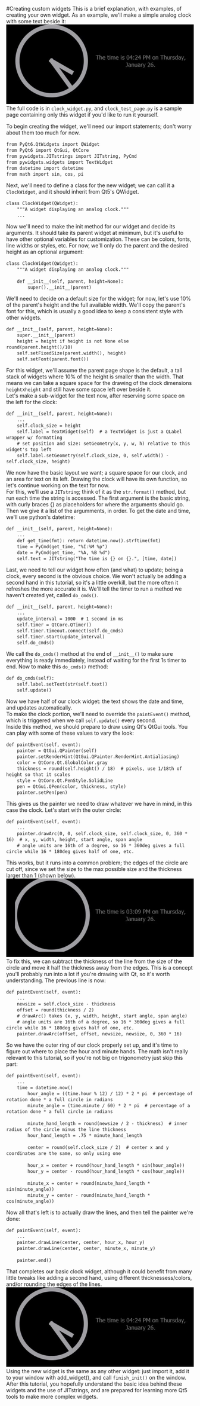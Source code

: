#Creating custom widgets
This is a brief explanation, with examples, of creating your own widget. As an example, 
we'll make a simple analog clock with some text beside it:  
![The final result](clock_widget_final.jpg "A picture of the completed widget")  
The full code is in `clock_widget.py`, and `clock_test_page.py` is a sample page containing only this widget 
if you'd like to run it yourself.  

To begin creating the widget, we'll need our import statements; don't worry about them too much for now.  
```python3
from PyQt6.QtWidgets import QWidget
from PyQt6 import QtGui, QtCore
from pywidgets.JITstrings import JITstring, PyCmd
from pywidgets.widgets import TextWidget
from datetime import datetime
from math import sin, cos, pi
```
Next, we'll need to define a class for the new widget; we can call it a `ClockWidget`, 
and it should inherit from Qt5's QWidget.
```python3
class ClockWidget(QWidget):
    """A widget displaying an analog clock."""
    ...
```
Now we'll need to make the init method for our widget and decide its arguments. It should 
take its parent widget at minimum, but it's useful to have other optional variables for 
customization. These can be colors, fonts, line widths or styles, etc. For now, we'll only do
the parent and the desired height as an optional argument:
```python3
class ClockWidget(QWidget):
    """A widget displaying an analog clock."""
    
    def __init__(self, parent, height=None):
        super().__init__(parent)
```
We'll need to decide on a default size for the widget; for now, let's use 10% of the parent's height
and the full available width. We'll copy the parent's font for this, which is usually a good idea
to keep a consistent style with other widgets.
```python3
def __init__(self, parent, height=None):
    super.__init__(parent)
    height = height if height is not None else round(parent.height()/10)
    self.setFixedSize(parent.width(), height)
    self.setFont(parent.font())
```
For this widget, we'll assume the parent page shape is the default, a tall stack of widgets where 
10% of the height is smaller than the width. That means we can take a square space for the 
drawing of the clock dimensions `height`x`height` and still have some space left over beside it.  
Let's make a sub-widget for the text now, after reserving some space on the left for the clock:
```python3
def __init__(self, parent, height=None):
    ...
    self.clock_size = height
    self.label = TextWidget(self)  # a TextWidget is just a QLabel wrapper w/ formatting
    # set position and size: setGeometry(x, y, w, h) relative to this widget's top left
    self.label.setGeometry(self.clock_size, 0, self.width() - self.clock_size, height)
```
We now have the basic layout we want; a square space for our clock, and an area for text on its left.
Drawing the clock will have its own function, so let's continue working on the text for now.  
For this, we'll use a `JITstring`; think of it as the `str.format()` method, but run each time
the string is accessed. The first argument is the basic string, with curly braces {} as placeholders 
for where the arguments should go. Then we give it a list of the argumments, in order. 
To get the date and time, we'll use python's datetime:
```python3
def __init__(self, parent, height=None):
    ...
    def get_time(fmt): return datetime.now().strftime(fmt)
    time = PyCmd(get_time, "%I:%M %p")
    date = PyCmd(get_time, "%A, %B %d")
    self.text = JITstring("The time is {} on {}.", [time, date])
```
Last, we need to tell our widget how often (and what) to update; being a clock, every 
second is the obvious choice. We won't actually be adding a second hand in this tutorial, 
so it's a little overkill, but the more often it refreshes the more accurate it is.
We'll tell the timer to run a method we haven't created yet, called `do_cmds()`.
```python3
def __init__(self, parent, height=None):
    ...
    update_interval = 1000  # 1 second in ms
    self.timer = QtCore.QTimer()
    self.timer.timeout.connect(self.do_cmds)
    self.timer.start(update_interval)
    self.do_cmds()
```
We call the `do_cmds()` method at the end of `__init__()` to make sure everything is ready immediately,
instead of waiting for the first 1s timer to end. Now to make this `do_cmds()` method:
```python3
def do_cmds(self):
    self.label.setText(str(self.text))
    self.update()
```
Now we have half of our clock widget: the text shows the date and time, and updates automatically.  
To make the clock portion, we'll need to override the `paintEvent()` method, which is triggered when 
we call `self.update()` every second.  
Inside this method, we should prepare to draw using Qt's QtGui tools. You can play with some of these values 
to vary the look:
```python3
def paintEvent(self, event):
    painter = QtGui.QPainter(self)
    painter.setRenderHint(QtGui.QPainter.RenderHint.Antialiasing)
    color = QtCore.Qt.GlobalColor.gray
    thickness = round(self.height() / 18)  # pixels, use 1/18th of height so that it scales
    style = QtCore.Qt.PenStyle.SolidLine
    pen = QtGui.QPen(color, thickness, style)
    painter.setPen(pen)
```
This gives us the painter we need to draw whatever we have in mind, in this case the clock. 
Let's start with the outer circle:
```python3
def paintEvent(self, event):
    ...
    painter.drawArc(0, 0, self.clock_size, self.clock_size, 0, 360 * 16)  # x, y, width, height, start angle, span angle
    # angle units are 16th of a degree, so 16 * 360deg gives a full circle while 16 * 180deg gives half of one, etc.
```
This works, but it runs into a common problem; the edges of the circle are cut off, since 
we set the size to the max possible size and the thickness larger than 1 (shown below).  
![Edges cut off](clock_no_offset.jpg "A picture showing the cropped edges.")   
To fix this, we can subtract the thickness of the line from the 
size of the circle and move it half the thickness away from the edges. This is a concept 
you'll probably run into a lot if you're drawing with Qt, so it's worth understanding.
The previous line is now:
```python3
def paintEvent(self, event):
    ...
    newsize = self.clock_size - thickness
    offset = round(thickness / 2)
    # drawArc() takes (x, y, width, height, start angle, span angle)
    # angle units are 16th of a degree, so 16 * 360deg gives a full circle while 16 * 180deg gives half of one, etc.
    painter.drawArc(offset, offset, newsize, newsize, 0, 360 * 16)
```
So we have the outer ring of our clock properly set up, and it's time to figure out where
to place the hour and minute hands. The math isn't really relevant to this tutorial, so 
if you're not big on trigonometry just skip this part:
```python3
def paintEvent(self, event):
    ...
    time = datetime.now()
        hour_angle = ((time.hour % 12) / 12) * 2 * pi  # percentage of rotation done * a full circle in radians
        minute_angle = (time.minute / 60) * 2 * pi  # percentage of a rotation done * a full circle in radians

        minute_hand_length = round(newsize / 2 - thickness)  # inner radius of the circle minus the line thickness
        hour_hand_length = .75 * minute_hand_length

        center = round(self.clock_size / 2)  # center x and y coordinates are the same, so only using one

        hour_x = center + round(hour_hand_length * sin(hour_angle))
        hour_y = center - round(hour_hand_length * cos(hour_angle))

        minute_x = center + round(minute_hand_length * sin(minute_angle))
        minute_y = center - round(minute_hand_length * cos(minute_angle))
```
Now all that's left is to actually draw the lines, and then tell the painter we're done: 
```python3
def paintEvent(self, event):
    ...
    painter.drawLine(center, center, hour_x, hour_y)
    painter.drawLine(center, center, minute_x, minute_y)
    
    painter.end()
```
That completes our basic clock widget, although it could benefit from many little tweaks like 
adding a second hand, using different thicknessess/colors, and/or rounding the edges of the lines.  
![The final result](clock_widget_final.jpg "A picture of the completed widget")  
Using the new widget is the same as any other widget: just import it, add it to your window with add_widget(), and call 
`finish_init()` on the window.  
After this tutorial, you hopefully understand the basic idea behind these widgets and the use of JITstrings, 
and are prepared for learning more Qt5 tools to make more complex widgets.